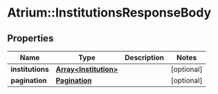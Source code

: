 # Atrium::InstitutionsResponseBody

## Properties
Name | Type | Description | Notes
------------ | ------------- | ------------- | -------------
**institutions** | [**Array&lt;Institution&gt;**](Institution.md) |  | [optional] 
**pagination** | [**Pagination**](Pagination.md) |  | [optional] 


